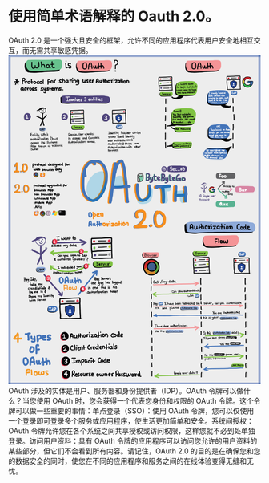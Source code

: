 # 使用简单术语解释的 Oauth 2.0。

OAuth 2.0 是一个强大且安全的框架，允许不同的应用程序代表用户安全地相互交互，而无需共享敏感凭据。![](../images/oAuth2.jpg)OAuth 涉及的实体是用户、服务器和身份提供者（IDP）。OAuth 令牌可以做什么？当您使用 OAuth 时，您会获得一个代表您身份和权限的 OAuth 令牌。这个令牌可以做一些重要的事情：单点登录（SSO）：使用 OAuth 令牌，您可以仅使用一个登录即可登录多个服务或应用程序，使生活更加简单和安全。系统间授权：OAuth 令牌允许您在各个系统之间共享授权或访问权限，这样您就不必到处单独登录。访问用户资料：具有 OAuth 令牌的应用程序可以访问您允许的用户资料的某些部分，但它们不会看到所有内容。请记住，OAuth 2.0 的目的是在确保您和您的数据安全的同时，使您在不同的应用程序和服务之间的在线体验变得无缝和无忧。